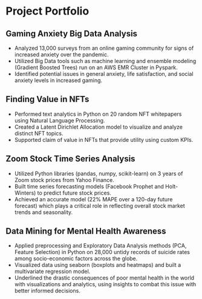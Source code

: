 # Project Portfolio


## Gaming Anxiety Big Data Analysis
*	Analyzed 13,000 surveys from an online gaming community for signs of increased anxiety over the pandemic.
*	Utilized Big Data tools such as machine learning and ensemble modeling (Gradient Boosted Trees) run on an AWS EMR Cluster in Pyspark.
*	Identified potential issues in general anxiety, life satisfaction, and social anxiety levels in increased gaming.


## Finding Value in NFTs
*	Performed text analytics in Python on 20 random NFT whitepapers using Natural Language Processing.
*	Created a Latent Dirichlet Allocation model to visualize and analyze distinct NFT topics.
*	Supported claim of value in NFTs that provide utility using custom KPIs.


## Zoom Stock Time Series Analysis
*	Utilized Python libraries (pandas, numpy, scikit-learn) on 3 years of Zoom stock prices from Yahoo Finance.
*	Built time series forecasting models (Facebook Prophet and Holt-Winters) to predict future stock prices.
*	Achieved an accurate model (22% MAPE over a 120-day future forecast) which plays a critical role in reflecting overall stock market trends and seasonality.


## Data Mining for Mental Health Awareness
*	Applied preprocessing and Exploratory Data Analysis methods (PCA, Feature Selection) in Python on 28,000 untidy records of suicide rates among socio-economic factors across the globe.
*	Visualized data using seaborn (boxplots and heatmaps) and built a multivariate regression model.
*	Underlined the drastic consequences of poor mental health in the world with visualizations and analytics, using insights to combat this issue with better informed decisions.

